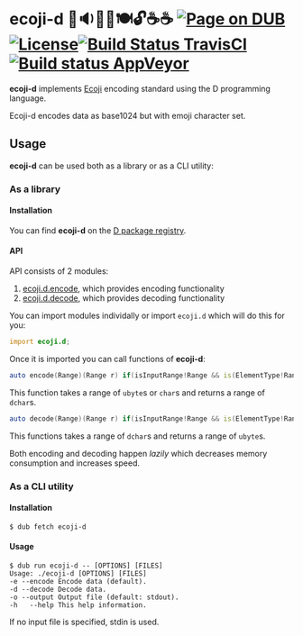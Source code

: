 ecoji-d 👦🔉🦐🔼🍽🔓☕☕ [![Page on DUB](https://img.shields.io/dub/v/ecoji-d.svg?style=flat-square)](http://code.dlang.org/packages/ecoji-d)[![License](https://img.shields.io/dub/l/ecoji-d.svg?style=flat-square)](https://github.com/ohdatboi/ecoji-d/blob/master/LICENSE)[![Build Status TravisCI](https://img.shields.io/travis/ohdatboi/ecoji-d/master.svg?style=flat-square)](https://travis-ci.org/ohdatboi/ecoji-d)[![Build status AppVeyor](https://img.shields.io/appveyor/ci/ohdatboi/ecoji-d/master.svg?style=flat-square)](https://ci.appveyor.com/project/ohdatboi/ecoji-d)
========

**ecoji-d** implements [Ecoji](https://github.com/keith-turner/ecoji) encoding standard using the D programming language.

Ecoji-d encodes data as base1024 but with emoji character set.

## Usage

**ecoji-d** can be used both as a library or as a CLI utility:

### As a library

#### Installation

You can find **ecoji-d** on the [D package registry](http://code.dlang.org/packages/ecoji-d).

#### API

API consists of 2 modules:

1. [ecoji.d.encode](source/ecoji/d/encode.d), which provides encoding functionality
2. [ecoji.d.decode](source/ecoji/d/decode.d), which provides decoding functionality

You can import modules individally or import `ecoji.d` which will do this for you:

```D
import ecoji.d;
```

Once it is imported you can call functions of **ecoji-d**:

```D
auto encode(Range)(Range r) if(isInputRange!Range && is(ElementType!Range : ubyte));
```

This function takes a range of `ubyte`s or `char`s and returns a range of `dchar`s.

```D
auto decode(Range)(Range r) if(isInputRange!Range && is(ElementType!Range : dchar));
```

This functions takes a range of `dchar`s and returns a range of `ubyte`s.


Both encoding and decoding happen *lazily* which decreases memory consumption and increases speed.

### As a CLI utility

#### Installation

```
$ dub fetch ecoji-d
```

#### Usage

```
$ dub run ecoji-d -- [OPTIONS] [FILES]
Usage: ./ecoji-d [OPTIONS] [FILES]
-e --encode Encode data (default).
-d --decode Decode data.
-o --output Output file (default: stdout).
-h   --help This help information.
```

If no input file is specified, stdin is used.















